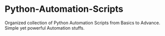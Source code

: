 # Python-Automation-Scripts
Organized collection of Python Automation Scripts from Basics to Advance. Simple yet powerful Automation stuffs.
